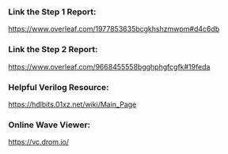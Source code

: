 
### Link the Step 1 Report:
https://www.overleaf.com/1977853635bcgkhshzmwpm#d4c6db

### Link the Step 2 Report:
https://www.overleaf.com/9668455558bgghphgfcgfk#19feda

### Helpful Verilog Resource:
https://hdlbits.01xz.net/wiki/Main_Page

### Online Wave Viewer:
https://vc.drom.io/